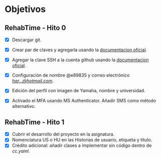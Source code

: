 # Objetivos

## RehabTime - Hito 0

- [X] Descargar git.
- [X] Crear par de claves y agregarla usando la [documentacion oficial](https://docs.github.com/en/authentication/managing-commit-signature-verification/generating-a-new-gpg-key). 
- [X] Agregar la clave SSH a la cuenta github usando la [documentacion oficial](https://docs.github.com/es/github/authenticating-to-github/connecting-to-github-with-ssh/adding-a-new-ssh-key-to-your-github-account).
- [X] Configuración de nombre @e89835 y correo electrónico *har...@hotmail.com*.
- [X] Edición del perfil con imagen de Yamaha, nombre y universidad.
- [X] Activado el MFA usando MS Authenticator. Añadir SMS como método alternativo.


## RehabTime - Hito 1
- [X] Cubrir el desarrollo del proyecto en la asignatura.
- [X] Nomenclatura US o HU en las Historias de usuario, etiqueta y título.
- [X] Crédito adicional: añadir clases a implementar sin código dentro de _cc.yaml_.
